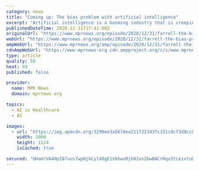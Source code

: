 ```yaml
---
category: news
title: "Coming up: The bias problem with artificial intelligence"
excerpt: "Artificial intelligence is a booming industry that is creeping into more aspects of our daily lives. But can computers discriminate? As advanced technology tries to make our lives easier, it can also cause a lot of harm."
publishedDateTime: 2020-12-31T17:41:00Z
originalUrl: "https://www.mprnews.org/episode/2020/12/31/farrell-the-bias-problem-with-artificial-intelligence"
webUrl: "https://www.mprnews.org/episode/2020/12/31/farrell-the-bias-problem-with-artificial-intelligence"
ampWebUrl: "https://www.mprnews.org/amp/episode/2020/12/31/farrell-the-bias-problem-with-artificial-intelligence"
cdnAmpWebUrl: "https://www-mprnews-org.cdn.ampproject.org/c/s/www.mprnews.org/amp/episode/2020/12/31/farrell-the-bias-problem-with-artificial-intelligence"
type: article
quality: 59
heat: 59
published: false

provider:
  name: MPR News
  domain: mprnews.org

topics:
  - AI in Healthcare
  - AI

images:
  - url: "https://img.apmcdn.org/3290ee3a567dea211722343fc331c0cf3d0cc825/widescreen/0f4c77-20201231-ai.jpg"
    width: 2000
    height: 1124
    isCached: true

secured: "UHamrVA4HpI87vus7wpHjkCylX0gE1XkhwuRjGHJun2bwBACrRqu5tLeivtuDVW2OvRHZwZjxZZYr2plo/H30rxiDhgtd2pEFxDIxKl9B7rdtS7LAF4fCpMDQ0eeAap9DPuZqT4q5yeNTTPZnCRLFFCgtZirRQpOxJJTrdEetVA3yl3rKJKYoqF9LT0BGTnAVOAmUqfZO5VTUl1cWZoksJp1+VMidifmHeLwoWicHSqMVv3wc9Ao1+Prkwcqtu1alLbdWDNDc0L8j74SvVlsfwr9hdHntqbcSPWJaxiAZAvvsnivr99y7u9KdMdeP3wYZ1U7CpG0Kf25gGDmE/RSd/QhjyixqPJEl4lCQCgjiac=;IzDO4owDsp/j7VYJPjSeGA=="
---
```


